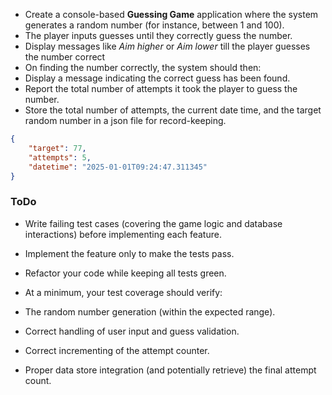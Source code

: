 * Create a console-based **Guessing Game** application where the system generates a random number (for instance, between 1 and 100). 
* The player inputs guesses until they correctly guess the number. 
* Display messages like *Aim higher* or *Aim lower* till the player guesses the number correct
* On finding the number correctly, the system should then:
* Display a message indicating the correct guess has been found.
* Report the total number of attempts it took the player to guess the number.
* Store the total number of attempts, the current date time, and the target random number in a json file for record-keeping.

``` json
{
	"target": 77,
	"attempts": 5,
	"datetime": "2025-01-01T09:24:47.311345"
}
```

### ToDo

* Write failing test cases (covering the game logic and database interactions) before implementing each feature.
* Implement the feature only to make the tests pass.
* Refactor your code while keeping all tests green.
* At a minimum, your test coverage should verify:

* The random number generation (within the expected range).
* Correct handling of user input and guess validation.
* Correct incrementing of the attempt counter.
* Proper data store integration (and potentially retrieve) the final attempt count.
